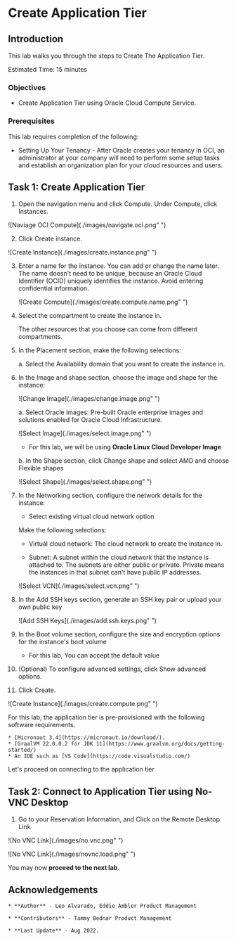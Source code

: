 # Create Application Tier


## Introduction

This lab walks you through the steps to Create The Application Tier.

Estimated Time: 15 minutes




### Objectives

-   Create Application Tier using Oracle Cloud Compute Service.

### Prerequisites

This lab requires completion of the following:

* Setting Up Your Tenancy - After Oracle creates your tenancy in OCI, an administrator at your company will need to perform some setup tasks and establish an organization plan for your cloud resources and users.




## Task 1: Create Application Tier

1. Open the navigation menu and click Compute. Under Compute, click Instances.

  ![Naviage OCI Compute](./images/navigate.oci.png" ")

2. Click Create instance.

  ![Create Instance](./images/create.instance.png" ")

3. Enter a name for the instance. You can add or change the name later. The name doesn't need to be unique, because an Oracle Cloud Identifier (OCID)
   uniquely identifies the instance. Avoid entering confidential information.

   ![Create Compute](./images/create.compute.name.png" ")

4. Select the compartment to create the instance in.

   The other resources that you choose can come from different compartments.

5. In the Placement section, make the following selections:

   a. Select the Availability domain that you want to create the instance in.


6. In the Image and shape section, choose the image and shape for the instance:

   ![Change Image](./images/change.image.png" ")

      a. Select Oracle images: Pre-built Oracle enterprise images and solutions enabled for Oracle Cloud Infrastructure.

   ![Select Image](./images/select.image.png" ")

      * For this lab, we will be using **Oracle Linux Cloud Developer Image**

      b. In the Shape section, click Change shape and select AMD and choose Flexible shapes

   ![Select Shape](./images/select.shape.png" ")

7. In the Networking section, configure the network details for the instance:

      * Select existing virtual cloud network option

   Make the following selections:

      * Virtual cloud network: The cloud network to create the instance in.

      * Subnet: A subnet within the cloud network that the instance is attached to. The subnets are either public or private. Private means the instances in that subnet can't have public IP addresses.

   ![Select VCN](./images/select.vcn.png" ")



8. In the Add SSH keys section, generate an SSH key pair or upload your own public key

   ![Add SSH Keys](./images/add.ssh.keys.png" ")

9. In the Boot volume section, configure the size and encryption options for the instance's boot volume

      * For this lab, You can accept the default value

10. (Optional) To configure advanced settings, click Show advanced options.

11. Click Create.

   ![Create Instance](./images/create.compute.png" ")

   For this lab, the application tier is pre-provisioned with the following software requirements.

    * [Micronaut 3.4](https://micronaut.io/download/).
    * [GraalVM 22.0.0.2 for JDK 11](https://www.graalvm.org/docs/getting-started/)
    * An IDE such as [VS Code](https://code.visualstudio.com/)

Let's proceed on connecting to the application tier

## Task 2: Connect to Application Tier using No-VNC Desktop

1. Go to your Reservation Information, and Click on the Remote Desktop Link

  ![No VNC Link](./images/no.vnc.png" ")

  ![No VNC Link](./images/novnc.load.png" ")


You may now **proceed to the next lab**.



## Acknowledgements

    * **Author** - Leo Alvarado, Eddie Ambler Product Management

    * **Contributors** - Tammy Bednar Product Management

    * **Last Update** - Aug 2022.
